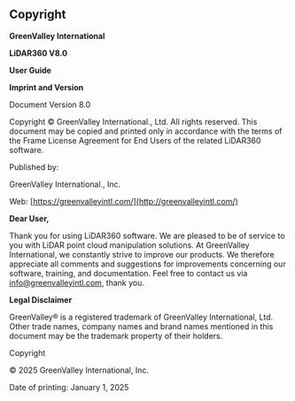 ## Copyright ##

**GreenValley International**

**LiDAR360 V8.0**

**User Guide**

**Imprint and Version**

Document Version 8.0

Copyright © GreenValley International., Ltd. All rights reserved. This document may be copied and printed only in accordance with the terms of the Frame License Agreement for End Users of the related LiDAR360 software.

Published by:

GreenValley International., Inc.

Web: [https://greenvalleyintl.com/](http://greenvalleyintl.com/)

**Dear User,**

Thank you for using LiDAR360 software. We are pleased to be of service to you with LiDAR point cloud manipulation solutions. At GreenValley International, we constantly strive to improve our products. We therefore appreciate all comments and suggestions for improvements concerning our software, training, and documentation. Feel free to contact us via <info@greenvalleyintl.com>, thank you.

**Legal Disclaimer**

GreenValley® is a registered trademark of GreenValley International, Ltd. Other trade names, company names and brand names mentioned in this document may be the trademark property of their holders.

Copyright

© 2025 GreenValley International, Inc.

Date of printing: January 1, 2025

